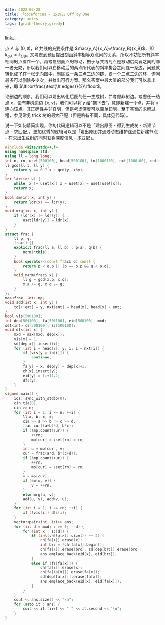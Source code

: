 ```yaml
---
date: 2022-06-28
title: 「codeforces - 1519E」Off by One
category: notes
tags: [graph-theory,greedy]
---
```


[link。](https://codeforces.com/problemset/problem/1519/E)

点 $A$ 与 $(0,0)$，$B$ 共线的充要条件是 $\frac{y_A}{x_A}=\frac{y_B}{x_B}$，即 $k_{OA}=k_{OB}$。又考虑到题目提出刻画斜率相等双点间的关系，所以不妨把所有斜率相同的点看作一个。再考虑刻画点的移动，由于与共线的点是移动后两者之间的哪一者无妨，所以我们可以在移动后的两点所代表的斜率集合之间连一条边，问题就转化成了在一张无向图中，删除或一条三点二边的链，或一个二点二边的环，询问最多可以删除多少次，并给出可行方案。那么答案中最大值的部分我们可以拿出来，即 $\lfloor\frac{\text{\# edges}}{2}\rfloor$。

论删边的顺序，我们可以建出转化后图的任一生成树，并考虑非树边。考虑任一结点 $x$，设有非树边边 $\lang x,y\rang$，我们可以将 $y$ 给“拖下去”，意即新建一个点，并将 $x$ 连向该点。其正确性并非自明，但是考虑深度可以简单证明。至于答案的求解过程，参见常见 trick 树的最大匹配（但是略有不同，具体见代码）。

说一下如何精简实现，你的代码逻辑可以不是「建出原图 - 得到生成树 - 新建节点 - 求匹配」，更加优秀的逻辑可以是「建出原图并通过动态维护连通性新建节点 - 在求出生成树的同时获得深度信息 - 求匹配」。

```cpp
#include <bits/stdc++.h>
using namespace std;
using ll = long long;
int n, rn, uset[500100], head[500100], to[1000100], nxt[1000100], ent;
ll gcd(ll x, ll y) {
    return y == 0 ? x : gcd(y, x%y);
}
int ldr(int x) {
    while (x != uset[x]) x = uset[x] = uset[uset[x]];
    return x;
}
bool sm(int x, int y) {
    return ldr(x) == ldr(y);
}
void mrg(int x, int y) {
    if (ldr(x) != ldr(y)) {
        uset[ldr(y)] = ldr(x);
    }
}
struct frac {
    ll p, q;
    frac() {}
    explicit frac(ll a, ll b) : p(a), q(b) {
        norm(*this);
    }
    bool operator<(const frac& o) const {
        return p < o.p || (p == o.p && q < o.q);
    }
    void norm(frac& x) {
        ll g = gcd(x.p, x.q);
        x.p /= g, x.q /= g;
    }
};
map<frac, int> mp;
void add(int x, int y) {
    to[++ent] = y, nxt[ent] = head[x], head[x] = ent;
}
bool vis[500100];
int dep[500100], fa[500100], eid[500100], mxd;
set<int> ch[500100], sd[500100];
void dfs(int x) {
    mxd = max(mxd, dep[x]);
    vis[x] = 1;
    sd[dep[x]].insert(x);
    for (int i = head[x], y; i; i = nxt[i]) {
        if (vis[y = to[i]]) {
            continue;
        }
        fa[y] = x, dep[y] = dep[x]+1;
        ch[x].insert(y);
        eid[y] = (i+1)/2;
        dfs(y);
    }
}
signed main() {
    ios::sync_with_stdio(0);
    cin.tie(0);
    cin >> n;
    for (int i = 1; i <= n; ++i) {
        ll a, b, c, d;
        cin >> a >> b >> c >> d;
        frac cur((a+b)*d, b*c);
        if (!mp.count(cur)) {
            ++rn;
            mp[cur] = uset[rn] = rn;
        }
        int u = mp[cur], v;
        cur = frac(a*d, b*(c+d));
        if (!mp.count(cur)) {
            ++rn;
            mp[cur] = uset[rn] = rn;
        }
        v = mp[cur];
        if (sm(u, v)) {
            v = ++rn;
        }
        else mrg(u, v);
        add(u, v), add(v, u);
    }
    for (int i = 1; i <= rn; ++i) {
        if (!vis[i]) dfs(i);
    }
    vector<pair<int, int>> ans;
    for (int d = mxd; d >= 1; --d) {
        for (int x : sd[d]) {
            if (int(ch[fa[x]].size()) >= 2) {
                ch[fa[x]].erase(x);
                int bro = *ch[fa[x]].begin();
                ch[fa[x]].erase(bro), sd[dep[bro]].erase(bro);
                ans.emplace_back(eid[x], eid[bro]);
            }
            else if (fa[fa[x]]) {
                ch[fa[x]].erase(x);
                ch[fa[fa[x]]].erase(fa[x]);
                sd[dep[fa[x]]].erase(fa[x]);
                ans.emplace_back(eid[x], eid[fa[x]]);
            }
        }
    }
    cout << ans.size() << "\n";
    for (auto it : ans) {
        cout << it.first << " " << it.second << "\n";
    }
}
```
    